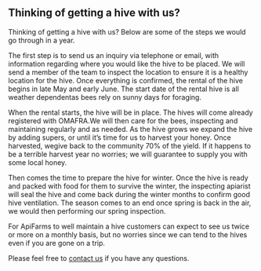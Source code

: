 

## Thinking of getting a hive with us? 


Thinking of getting a hive with us? Below are some of the steps we would go through in a year.


The first step is to send us an inquiry via telephone or email, with information regarding where you would like the hive to be placed. We will send a member of the team to inspect the location to ensure it is a healthy location for the hive. Once everything is confirmed, the rental of the hive begins in late May and early June. The start date of the rental hive is all weather dependentas bees rely on sunny days for foraging.


When the rental starts, the hive will be in place. The hives will come already registered with OMAFRA.We will then care for the bees, inspecting and maintaining regularly and as needed. As the hive grows we expand the hive by adding supers, or until it’s time for us to harvest your honey. Once harvested, wegive back to the community 70% of the yield. If it happens to be a terrible harvest year no worries; we will guarantee to supply you with some local honey.


Then comes the time to prepare the hive for winter. Once the hive is ready and packed with food for them to survive the winter, the inspecting apiarist will seal the hive and come back during the winter months to confirm good hive ventilation. The season comes to an end once spring is back in the air, we would then performing our spring inspection. 


For ApiFarms to well maintain a hive customers can expect to see us twice or more on a monthly basis, but no worries since we can tend to the hives even if you are gone on a trip.


Please feel free to [contact us](./contact) if you have any questions.
